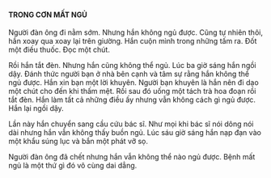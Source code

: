 #### TRONG CƠN MẤT NGỦ 


Người đàn ông đi nằm sớm. Nhưng hắn không ngủ được. Cũng tự nhiên thôi, hắn xoay qua xoay lại trên giường. Hắn cuộn mình trong những tấm ra. Đốt một điếu thuốc. Đọc một chút.

Rồi hắn tắt đèn. Nhưng hắn cũng không thể ngủ. Lúc ba giờ sáng hắn ngồi dậy. Đánh thức người bạn ở nhà bên cạnh và tâm sự rằng hắn không thể ngủ được. Hắn xin bạn một lời khuyên. Người bạn khuyên là hắn nên đi dạo một chút cho đến khi thấm mệt. Rồi sau đó uống một tách trà hoa đoạn rồi tắt đèn. Hắn làm tất cả những điều ấy nhưng vẫn không cách gì ngủ được. Hắn lại ngồi dậy.

Lần này hắn chuyển sang cầu cứu bác sĩ. Như mọi khi bác sĩ nói dông nói dài nhưng hắn vẫn không thấy buồn ngủ. Lúc sáu giờ sáng hắn nạp đạn vào một khẩu súng lục và bắn một phát vỡ sọ.

Người đàn ông đã chết nhưng hắn vẫn không thể nào ngủ được. Bệnh mất ngủ là một thứ gì đó vô cùng dai dẳng.